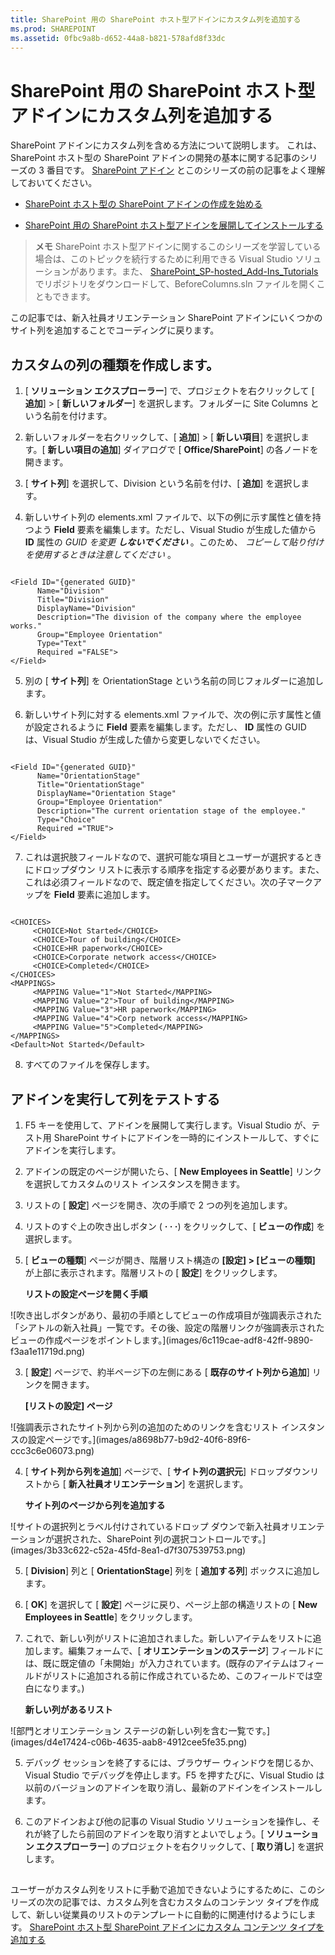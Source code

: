 ```yaml
---
title: SharePoint 用の SharePoint ホスト型アドインにカスタム列を追加する
ms.prod: SHAREPOINT
ms.assetid: 0fbc9a8b-d652-44a8-b821-578afd8f33dc
---
```



# SharePoint 用の SharePoint ホスト型アドインにカスタム列を追加する
SharePoint アドインにカスタム列を含める方法について説明します。
これは、SharePoint ホスト型の SharePoint アドインの開発の基本に関する記事のシリーズの 3 番目です。 [SharePoint アドイン](sharepoint-add-ins.md) とこのシリーズの前の記事をよく理解しておいてください。
  
    
    


-  [SharePoint ホスト型の SharePoint アドインの作成を始める](get-started-creating-sharepoint-hosted-sharepoint-add-ins.md)
    
  
-  [SharePoint 用の SharePoint ホスト型アドインを展開してインストールする](deploy-and-install-a-sharepoint-hosted-sharepoint-add-in.md)
    
  

> **メモ**
> SharePoint ホスト型アドインに関するこのシリーズを学習している場合は、このトピックを続行するために利用できる Visual Studio ソリューションがあります。また、 [SharePoint_SP-hosted_Add-Ins_Tutorials](https://github.com/OfficeDev/SharePoint_SP-hosted_Add-Ins_Tutorials) でリポジトリをダウンロードして、BeforeColumns.sln ファイルを開くこともできます。
  
    
    

この記事では、新入社員オリエンテーション SharePoint アドインにいくつかのサイト列を追加することでコーディングに戻ります。
## カスタムの列の種類を作成します。


  
    
    

1. [ **ソリューション エクスプローラー**] で、プロジェクトを右クリックして [ **追加**] > [ **新しいフォルダー**] を選択します。フォルダーに Site Columns という名前を付けます。
    
  
2. 新しいフォルダーを右クリックして、[ **追加**] > [ **新しい項目**] を選択します。[ **新しい項目の追加**] ダイアログで [ **Office/SharePoint**] の各ノードを開きます。
    
  
3. [ **サイト列**] を選択して、Division という名前を付け、[ **追加**] を選択します。
    
  
4. 新しいサイト列の elements.xml ファイルで、以下の例に示す属性と値を持つよう **Field** 要素を編集します。ただし、Visual Studio が生成した値から **ID** 属性の *GUID を変更 **しないでください*** 。このため、 *コピーして貼り付けを使用するときは注意してください*  。
    
 ```
  
<Field ID="{generated GUID}"
       Name="Division" 
       Title="Division" 
       DisplayName="Division" 
       Description="The division of the company where the employee works." 
       Group="Employee Orientation" 
       Type="Text" 
       Required ="FALSE">
</Field>
 ```

5. 別の [ **サイト列**] を OrientationStage という名前の同じフォルダーに追加します。
    
  
6. 新しいサイト列に対する elements.xml ファイルで、次の例に示す属性と値が設定されるように **Field** 要素を編集します。ただし、 **ID** 属性の GUID は、Visual Studio が生成した値から変更しないでください。
    
 ```
  
<Field ID="{generated GUID}"
       Name="OrientationStage" 
       Title="OrientationStage"
       DisplayName="Orientation Stage" 
       Group="Employee Orientation" 
       Description="The current orientation stage of the employee." 
       Type="Choice"
       Required ="TRUE">
</Field>
 ```

7. これは選択肢フィールドなので、選択可能な項目とユーザーが選択するときにドロップダウン リストに表示する順序を指定する必要があります。また、これは必須フィールドなので、既定値を指定してください。次の子マークアップを **Field** 要素に追加します。
    
 ```
  
<CHOICES>
      <CHOICE>Not Started</CHOICE>
      <CHOICE>Tour of building</CHOICE>
      <CHOICE>HR paperwork</CHOICE>
      <CHOICE>Corporate network access</CHOICE>
      <CHOICE>Completed</CHOICE>
</CHOICES>
<MAPPINGS>
      <MAPPING Value="1">Not Started</MAPPING>
      <MAPPING Value="2">Tour of building</MAPPING>
      <MAPPING Value="3">HR paperwork</MAPPING>
      <MAPPING Value="4">Corp network access</MAPPING>
      <MAPPING Value="5">Completed</MAPPING>
</MAPPINGS>
<Default>Not Started</Default>
 ```

8. すべてのファイルを保存します。
    
  

## アドインを実行して列をテストする


  
    
    

1. F5 キーを使用して、アドインを展開して実行します。Visual Studio が、テスト用 SharePoint サイトにアドインを一時的にインストールして、すぐにアドインを実行します。 
    
  
2. アドインの既定のページが開いたら、[ **New Employees in Seattle**] リンクを選択してカスタムのリスト インスタンスを開きます。
    
  
3. リストの [ **設定**] ページを開き、次の手順で 2 つの列を追加します。
    
1. リストのすぐ上の吹き出しボタン ( **· · ·**) をクリックして、[ **ビューの作成**] を選択します。
    
  
2. [ **ビューの種類**] ページが開き、階層リスト構造の **[設定] > [ビューの種類]** が上部に表示されます。階層リストの [ **設定**] をクリックします。
    
   **リストの設定ページを開く手順**

  

!\[吹き出しボタンがあり、最初の手順としてビューの作成項目が強調表示された「シアトルの新入社員」一覧です。その後、設定の階層リンクが強調表示されたビューの作成ページをポイントします。](images/6c119cae-adf8-42ff-9890-f3aa1e11719d.png)
  

    
    
  
3. [ **設定**] ページで、約半ページ下の左側にある [ **既存のサイト列から追加**] リンクを開きます。
    
   **[リストの設定] ページ**

  

!\[強調表示されたサイト列から列の追加のためのリンクを含むリスト インスタンスの設定ページです。](images/a8698b77-b9d2-40f6-89f6-ccc3c6e06073.png)
  

    
    
  
4. [ **サイト列から列を追加**] ページで、[ **サイト列の選択元**] ドロップダウンリストから [ **新入社員オリエンテーション**] を選択します。
    
   **サイト列のページから列を追加する**

  

!\[サイトの選択列とラベル付けされているドロップ ダウンで新入社員オリエンテーションが選択された、SharePoint 列の選択コントロールです。](images/3b33c622-c52a-45fd-8ea1-d7f307539753.png)
  

    
    
  
5. [ **Division**] 列と [ **OrientationStage**] 列を [ **追加する列**] ボックスに追加します。
    
  
6. [ **OK**] を選択して [ **設定**] ページに戻り、ページ上部の構造リストの [ **New Employees in Seattle**] をクリックします。
    
  
4. これで、新しい列がリストに追加されました。新しいアイテムをリストに追加します。編集フォームで、[ **オリエンテーションのステージ**] フィールドには、既に既定値の「未開始」が入力されています。(既存のアイテムはフィールドがリストに追加される前に作成されているため、このフィールドでは空白になります。)
    
   **新しい列があるリスト**

  

!\[部門とオリエンテーション ステージの新しい列を含む一覧です。](images/d4e17424-c06b-4635-aab8-4912cee5fe35.png)
  

    
    
  
5. デバッグ セッションを終了するには、ブラウザー ウィンドウを閉じるか、Visual Studio でデバッグを停止します。F5 を押すたびに、Visual Studio は以前のバージョンのアドインを取り消し、最新のアドインをインストールします。
    
  
6. このアドインおよび他の記事の Visual Studio ソリューションを操作し、それが終了したら前回のアドインを取り消すとよいでしょう。[ **ソリューション エクスプローラー**] のプロジェクトを右クリックして、[ **取り消し**] を選択します。
    
  

## 
<a name="Nextsteps"> </a>

ユーザーがカスタム列をリストに手動で追加できないようにするために、このシリーズの次の記事では、カスタム列を含むカスタムのコンテンツ タイプを作成して、新しい従業員のリストのテンプレートに自動的に関連付けるようにします。 [SharePoint ホスト型 SharePoint アドインにカスタム コンテンツ タイプを追加する](add-a-custom-content-type-to-a-sharepoint-hostedsharepoint-add-in.md)
  
    
    


